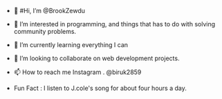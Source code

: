 - 👋 #Hi, I’m @BrookZewdu

- 👀 I’m interested in programming, and things that has to do with solving community problems.
- 🌱 I’m currently learning everything I can
- 💞️ I’m looking to collaborate on web development projects.
- 📫 How to reach me Instagram . @biruk2859
- Fun Fact : I listen to J.cole's song for about four hours a day.


